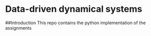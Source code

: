 # Data-driven dynamical systems

##Introduction
This repo contains the python implementation of the assignments 
